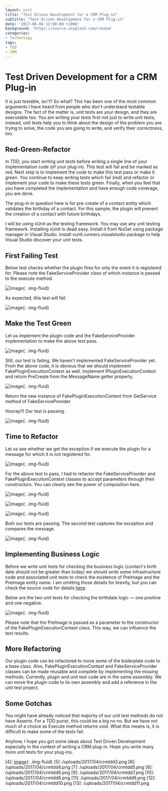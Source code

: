 ```yaml
---
layout: post
title: "Test Driven Development for a CRM Plug-in"
subtitle: "Test Driven Development for a CRM Plug-in"
date: '2017-06-04 12:08:00 +1000'
background: 'https://source.unsplash.com/random'
categories:
- Technology
tags:
- TDD
- CRM
---
```


# Test Driven Development for a CRM Plug-in


It is just testable, isn't? So what? This has been one of the most common arguments I have heard from people who don't understand testable designs. The fact of the matter is, unit tests are your design, and they are executable too. You are writing your tests first not just to write unit tests; instead, unit tests help you to think about the design of the problem you are trying to solve, the code you are going to write, and verify their correctness, too.

## Red-Green-Refactor

In TDD, you start writing unit tests before writing a single line of your implementation code (of your plug-in). This test will fail and be marked as red. Next step is to implement the code to make this test pass or make it green. You continue to keep writing tests which fail (red) and refactor or implement your code to make these tests green. Finally, when you feel that you have completed the implementation and have enough code coverage, you are done.

The plug-in in question here is for pre-create of a contact entity which validates the birthday of a contact. For this sample, the plugin will prevent the creation of a contact with future birthdays.

I will be using xUnit as the testing framework. You may use any unit testing framework. Installing xUnit is dead easy. Install it from NuGet using package manager in Visual Studio. Install xunit.runners.visualstudio package to help Visual Studio discover your unit tests.

## First Failing Test

Below test checks whether the plugin fires for only the event it is registered for. Please note the FakeServiceProvider class of which instance is passed to the execute method.

![image](/uploads/2017/04/crmtdd1.png){: .img-fluid}

As expected, this test will fail.

![image](/uploads/2017/04/crmtdd2.png){: .img-fluid}

## Make the Test Green

Let us implement the plugin code and the FakeServiceProvider implementation to make the above test pass.

![image](/uploads/2017/04/crmtdd3.png){: .img-fluid}

Still, our test is failing. We haven't implemented FakeServiceProvider yet. From the above code, it is obvious that we should implement FakePluginExecutionContext as well. Implement IPluginExecutionContext and return PreCreate from the MessageName getter property.

![image](/uploads/2017/04/crmtdd4.png){: .img-fluid}

Return the new instance of FakePluginExecutionContext from GetService method of FakeServiceProvider

Hooray!!! Our test is passing.

![image](/uploads/2017/04/crmtdd5.png){: .img-fluid}

## Time to Refactor

Let us see whether we get the exception if we execute the plugin for a message for which it is not registered for.

![image](/uploads/2017/04/crmtdd6.png){: .img-fluid}

For the above test to pass, I had to refactor the FakeServiceProvider and FakePluginExecutionContext classes to accept parameters through their constructors. You can clearly see the power of composition here.

![image](/uploads/2017/04/crmtdd7.png){: .img-fluid}

![image](/uploads/2017/04/crmtdd8.png){: .img-fluid}

![image](/uploads/2017/04/crmtdd9.png){: .img-fluid}

Both our tests are passing. The second test captures the exception and compares the message.

![image](/uploads/2017/04/crmtdd10.png){: .img-fluid}

## Implementing Business Logic

Before we write unit tests for checking the business logic (contact's birth date should not be greater than today) we should write some infrastructure code and associated unit tests to check the existence of PreImage and the PreImage entity name. I am omitting those details for brevity, but you can check the source code for details 
[here][2].

Below are the two unit tests for checking the birthdate logic — one positive and one negative.

![image](/uploads/2017/04/crmtdd11.png){: .img-fluid}

Please note that the PreImage is passed as a parameter to the constructor of the FakePluginExecutionContext class. This way, we can influence the test results.

## More Refactoring

Our plugin code can be refactored to move some of the boilerplate code to a base class. Also, FakePluginExecutionContext and FakeServiceProvider classes can be made reusable and complete by implementing the missing methods. Currently, plugin and unit test code are in the same assembly. We can move the plugin code to its own assembly and add a reference in the unit test project.

## Some Gotchas

You might have already noticed that majority of our unit test methods do not have Asserts. For a TDD purist, this could be a big no no. But we have not much of a choice as Execute method returns void. What this means is, it is difficult to make some of the tests fail.

Anyhow, I hope you got some ideas about Test Driven Development especially in the context of writing a CRM plug-in. Hope you write many more unit tests for your plug-ins.


[2]: https://github.com/arkum/CRMTDD
[3]: /uploads/2017/04/crmtdd1.png
[4]: [image](/uploads/2017/04/crmtdd2.png){: .img-fluid}
[5]: /uploads/2017/04/crmtdd3.png
[6]: /uploads/2017/04/crmtdd4.png
[7]: /uploads/2017/04/crmtdd5.png
[8]: /uploads/2017/04/crmtdd6.png
[9]: /uploads/2017/04/crmtdd7.png
[10]: /uploads/2017/04/crmtdd8.png
[11]: /uploads/2017/04/crmtdd9.png
[12]: /uploads/2017/04/crmtdd10.png
[13]: /uploads/2017/04/crmtdd11.png
